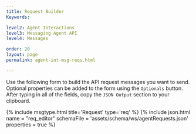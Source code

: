 ```yaml
---
title: Request Builder
Keywords:

level2: Agent Interactions
level3: Messaging Agent API
level4: Messages

order: 20
layout: page
permalink: agent-int-msg-reqs.html

---
```


Use the following form to build the API request messages you want to send.
Optional properties can be added to the form using the ``Optionals`` button. After typing in all of the fields, copy the ``JSON Output`` section to your clipboard.

{% include msgtype.html title='Request' type='req' %}
{% include json.html name = "req_editor" 
	schemaFile = 'assets/schema/ws/agentRequests.json' 	
	properties = true %}
